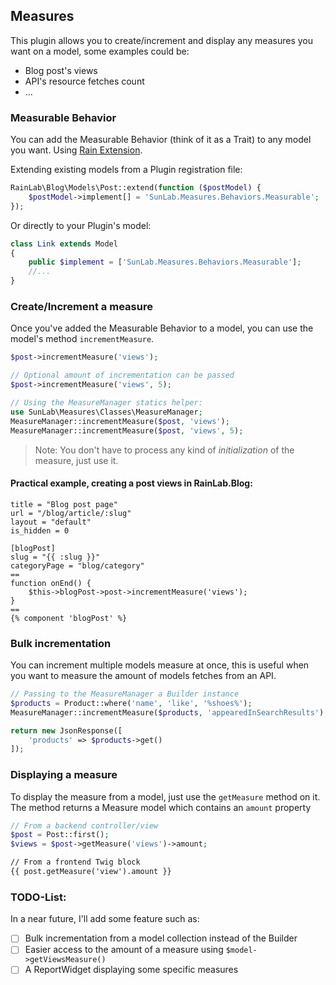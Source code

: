 ## Measures
This plugin allows you to create/increment and display any measures you want on a model, some examples could be:
- Blog post's views
- API's resource fetches count
- ...

### Measurable Behavior
You can add the Measurable Behavior (think of it as a Trait) to any model you want. Using [Rain Extension][Rain extension README].

Extending existing models from a Plugin registration file:
```php
RainLab\Blog\Models\Post::extend(function ($postModel) {
    $postModel->implement[] = 'SunLab.Measures.Behaviors.Measurable';
});
```
Or directly to your Plugin's model:
```php
class Link extends Model
{
    public $implement = ['SunLab.Measures.Behaviors.Measurable'];
    //...
}
```

### Create/Increment a measure
Once you've added the Measurable Behavior to a model, you can use the model's method `incrementMeasure`.

```php
$post->incrementMeasure('views');

// Optional amount of incrementation can be passed
$post->incrementMeasure('views', 5);

// Using the MeasureManager statics helper:
use SunLab\Measures\Classes\MeasureManager;
MeasureManager::incrementMeasure($post, 'views');
MeasureManager::incrementMeasure($post, 'views', 5);
```
> Note: You don't have to process any kind of _initialization_ of the measure, just use it.

#### Practical example, creating a post views in RainLab.Blog:
```
title = "Blog post page"
url = "/blog/article/:slug"
layout = "default"
is_hidden = 0

[blogPost]
slug = "{{ :slug }}"
categoryPage = "blog/category"
==
function onEnd() {
    $this->blogPost->post->incrementMeasure('views');
}
==
{% component 'blogPost' %}
```

### Bulk incrementation
You can increment multiple models measure at once, this is useful when you want to measure the amount of models fetches from an API.
```php
// Passing to the MeasureManager a Builder instance
$products = Product::where('name', 'like', '%shoes%');
MeasureManager::incrementMeasure($products, 'appearedInSearchResults');

return new JsonResponse([
    'products' => $products->get()
]);
```

### Displaying a measure
To display the measure from a model, just use the `getMeasure` method on it.
The method returns a Measure model which contains an `amount` property
```php
// From a backend controller/view
$post = Post::first();
$views = $post->getMeasure('views')->amount;
```

```html
// From a frontend Twig block
{{ post.getMeasure('view').amount }}
```

### TODO-List:
In a near future, I'll add some feature such as:
- [ ] Bulk incrementation from a model collection instead of the Builder
- [ ] Easier access to the amount of a measure using `$model->getViewsMeasure()`
- [ ] A ReportWidget displaying some specific measures

[Rain extension README]: https://github.com/octobercms/library/blob/develop/src/Extension/README.md
